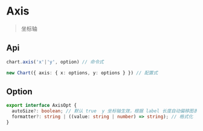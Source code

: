 # Axis
> 坐标轴

## Api

```ts
chart.axis('x'|'y', option) // 命令式

new Chart({ axis: { x: options, y: options } }) // 配置式
```

## Option

```ts
export interface AxisOpt {
  autoSize?: boolean; // 默认 true  y 坐标轴生效，根据 label 长度自动偏移图表
  formatter?: string | ((value: string | number) => string); // 格式化
}
```

